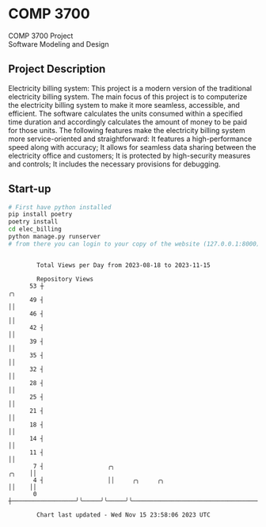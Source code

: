 # COMP 3700
COMP 3700 Project  
Software Modeling and Design
## Project Description
Electricity billing system: This project is a modern version of the traditional electricity billing system. The main focus of this project is to computerize the electricity billing system to make it more seamless, accessible, and efficient. The software calculates the units consumed within a specified time duration and accordingly calculates the amount of money to be paid for those units. The following features make the electricity billing system more service-oriented and straightforward: It features a high-performance speed along with accuracy; It allows for seamless data sharing between the electricity office and customers; It is protected by high-security measures and controls; It includes the necessary provisions for debugging.

## Start-up
```bash
# First have python installed
pip install poetry
poetry install
cd elec_billing
python manage.py runserver
# from there you can login to your copy of the website (127.0.0.1:8000), default creds are admin/admin
```

```

        Total Views per Day from 2023-08-18 to 2023-11-15

        Repository Views
      53 ┼                                                                                 ╭╮
      49 ┤                                                                                 ││
      46 ┤                                                                                 ││
      42 ┤                                                                                 ││
      39 ┤                                                                                 ││
      35 ┤                                                                                 ││
      32 ┤                                                                                 ││
      28 ┤                                                                                 ││
      25 ┤                                                                                 ││
      21 ┤                                                                                 ││
      18 ┤                                                                                 ││
      14 ┤                                                                                 ││
      11 ┤                                                                                 ││
       7 ┤                  ╭╮                                                       ╭╮    ││
       4 ┤                  ││     ╭╮     ╭╮                                         ││    ││
       0 ┼──────────────────╯╰─────╯╰─────╯╰─────────────────────────────────────────╯╰────╯╰──────

        Chart last updated - Wed Nov 15 23:58:06 2023 UTC
        
```
